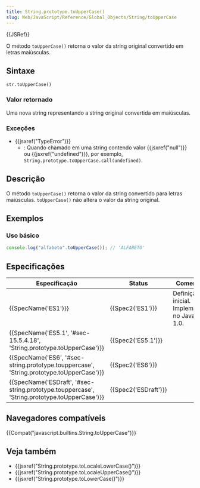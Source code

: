 ```yaml
---
title: String.prototype.toUpperCase()
slug: Web/JavaScript/Reference/Global_Objects/String/toUpperCase
---
```


{{JSRef}}

O método `toUpperCase()` retorna o valor da string original convertido em letras maiúsculas.

## Sintaxe

```
str.toUpperCase()
```

### Valor retornado

Uma nova string representando a string original convertida em maiúsculas.

### Exceções

- {{jsxref("TypeError")}}
  - : Quando chamado em uma string contendo valor {{jsxref("null")}} ou {{jsxref("undefined")}}, por exemplo, `String.prototype.toUpperCase.call(undefined)`.

## Descrição

O método `toUpperCase()` retorna o valor da string convertido para letras maiúsculas. `toUpperCase()` não altera o valor da string original.

## Exemplos

### Uso básico

```js
console.log("alfabeto".toUpperCase()); // 'ALFABETO'
```

## Especificações

| Especificação                                                                                | Status               | Comentário                                         |
| -------------------------------------------------------------------------------------------- | -------------------- | -------------------------------------------------- |
| {{SpecName('ES1')}}                                                                          | {{Spec2('ES1')}}     | Definição inicial. Implementado no JavaScript 1.0. |
| {{SpecName('ES5.1', '#sec-15.5.4.18', 'String.prototype.toUpperCase')}}                      | {{Spec2('ES5.1')}}   |                                                    |
| {{SpecName('ES6', '#sec-string.prototype.touppercase', 'String.prototype.toUpperCase')}}     | {{Spec2('ES6')}}     |                                                    |
| {{SpecName('ESDraft', '#sec-string.prototype.touppercase', 'String.prototype.toUpperCase')}} | {{Spec2('ESDraft')}} |                                                    |

## Navegadores compatíveis

{{Compat("javascript.builtins.String.toUpperCase")}}

## Veja também

- {{jsxref("String.prototype.toLocaleLowerCase()")}}
- {{jsxref("String.prototype.toLocaleUpperCase()")}}
- {{jsxref("String.prototype.toLowerCase()")}}
